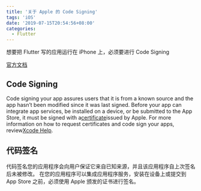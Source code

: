```yaml
---
title: '关于 Apple 的 Code Signing'
tags: 'iOS'
date: '2019-07-15T20:54:56+08:00'
categories:
  - Flutter
---
```


想要把 Flutter 写的应用运行在 iPhone 上，必须要进行 Code Signing

[官方文档](https://developer.apple.com/support/code-signing/)

## Code Signing

Code signing your app assures users that it is from a known source and the app hasn’t been modified since it was last signed. Before your app can integrate app services, be installed on a device, or be submitted to the App Store, it must be signed with a[certificate](https://developer.apple.com/support/certificates/)issued by Apple. For more information on how to request certificates and code sign your apps, review[Xcode Help](https://help.apple.com/xcode/mac/current/).

## 代码签名

代码签名您的应用程序会向用户保证它来自已知来源，并且该应用程序自上次签名后未被修改。 在您的应用程序可以集成应用程序服务，安装在设备上或提交到 App Store 之前，必须使用 Apple 颁发的证书进行签名。
